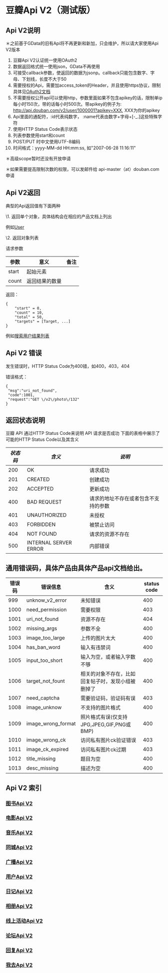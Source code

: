 # 豆瓣Api V2（测试版）

## Api V2说明

＊之前基于GData的旧有Api将不再更新和新加，只会维护，所以请大家使用Api V2版本

1. 豆瓣Api V2认证统一使用OAuth2
2. 数据返回格式统一使用json，GData不再使用
3. 可接受callback参数，使返回的数据为jsonp。callback只能包含数字、字母、下划线，长度不大于50
4. 需要授权的Api，需要加access_token的Header，并且使用https协议，限制具体见[OAuth2文档](oauth2.md)
5. 不需要授权公开api可以使用http，参数里面如果不包含apikey的话，限制单ip每小时150次，带的话每小时500次。带apikey的例子为: http://api.douban.com/v2/user/1000001?apikey=XXX, XXX为你的apikey
6. Api里面的通配符，:id代表纯数字， :name代表由数字+字母+[-_.]这些特殊字符
7. 使用HTTP Status Code表示状态
8. 列表参数使用start和count
9. POST/PUT 时中文使用UTF-8编码
10. 时间格式：yyyy-MM-dd HH:mm:ss, 如"2007-06-28 11:16:11"

＊高级scope暂时还没有开放申请

＊如果需要提高限制次数的权限，可以发邮件给 api-master（at）douban.com申请

## Api V2返回

典型的Api返回值有下面两种

\1. 返回单个对象，具体结构会在相应的产品文档上列出

例如[User](user.md#User)

\2. 返回对象列表

请求参数

| 参数  | 意义           | 备注 |
| ----- | -------------- | ---- |
| start | 起始元素       |      |
| count | 返回结果的数量 |      |

返回：

```
{
    "start" = 0,
    "count" = 10,
    "total" = 50,
    "targets" = [Target, ...]
}
```

例如[搜索用户结果列表](user.md#search)

## Api V2 错误

发生错误时，HTTP Status Code为400错，如400，403，404

错误格式：

```
{
 "msg":"uri_not_found",
 "code":1001,
 "request":"GET \/v2\/photo\/132"
}
```

## 返回状态说明

豆瓣 API 通过HTTP Status Code来说明 API 请求是否成功 下面的表格中展示了可能的HTTP Status Code以及其含义

| *状态码* | *含义*                | *说明*                               |
| -------- | --------------------- | ------------------------------------ |
| 200      | OK                    | 请求成功                             |
| 201      | CREATED               | 创建成功                             |
| 202      | ACCEPTED              | 更新成功                             |
| 400      | BAD REQUEST           | 请求的地址不存在或者包含不支持的参数 |
| 401      | UNAUTHORIZED          | 未授权                               |
| 403      | FORBIDDEN             | 被禁止访问                           |
| 404      | NOT FOUND             | 请求的资源不存在                     |
| 500      | INTERNAL SERVER ERROR | 内部错误                             |

## 通用错误码，具体产品由具体产品api文档给出。

| 错误码 | 错误信息           | 含义                                               | status code |
| ------ | ------------------ | -------------------------------------------------- | ----------- |
| 999    | unknow_v2_error    | 未知错误                                           | 400         |
| 1000   | need_permission    | 需要权限                                           | 403         |
| 1001   | uri_not_found      | 资源不存在                                         | 404         |
| 1002   | missing_args       | 参数不全                                           | 400         |
| 1003   | image_too_large    | 上传的图片太大                                     | 400         |
| 1004   | has_ban_word       | 输入有违禁词                                       | 400         |
| 1005   | input_too_short    | 输入为空，或者输入字数不够                         | 400         |
| 1006   | target_not_fount   | 相关的对象不存在，比如回复帖子时，发现小组被删掉了 | 400         |
| 1007   | need_captcha       | 需要验证码，验证码有误                             | 403         |
| 1008   | image_unknow       | 不支持的图片格式                                   | 400         |
| 1009   | image_wrong_format | 照片格式有误(仅支持JPG,JPEG,GIF,PNG或BMP)          | 400         |
| 1010   | image_wrong_ck     | 访问私有图片ck验证错误                             | 403         |
| 1011   | image_ck_expired   | 访问私有图片ck过期                                 | 403         |
| 1012   | title_missing      | 题目为空                                           | 400         |
| 1013   | desc_missing       | 描述为空                                           | 400         |

## Api V2 索引

### [图书Api V2](book.md)

### [电影Api V2](movie.md)

### [音乐Api V2](music.md)

### [同城Api V2](event.md)

### [广播Api V2](shuo.md)

### [用户Api V2](user.md)

### [日记Api V2](note.md)

### [相册Api V2](photo.md)

### [线上活动Api V2](online.md)

### [论坛Api V2](discussion.md)

### [回复Api V2](comment.md)

### [我去Api V2](travel.md)